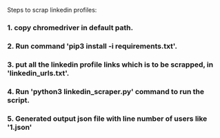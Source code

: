 Steps to scrap linkedin profiles:

### 1. copy chromedriver in default path.
### 2. Run command 'pip3 install -i requirements.txt'.
### 3. put all the linkedin profile links which is to be scrapped, in 'linkedin_urls.txt'.
### 4. Run 'python3 linkedin_scraper.py' command to run the script.
### 5. Generated output json file with line number of users like '1.json'
